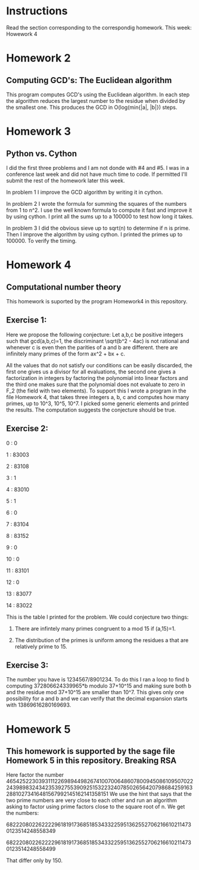 Instructions
============
Read the section corresponding to the correspondig homework. 
This week: Howework 4

Homework 2
==========

Computing GCD's: The Euclidean algorithm
----------------------------------------

This program computes GCD's using the Euclidean algorithm. In each step
the algorithm reduces the largest number to the residue when divided by 
the smallest one. This produces the GCD in O(log(min{|a|, |b|}) steps. 


Homework 3
==========

Python vs. Cython
-----------------

I did the first three problems and I am not donde with #4 and #5. I was in
a conference last week and did not have much time to code. If permitted I'll 
submit the rest of the homework later this week. 

In problem 1 I improve the GCD algorithm by writing it in cython. 

In problem 2 I wrote the formula for summing the squares of the numbers from 
1 to n^2. I use the well known formula to compute it fast and improve it by using cython. 
I print all the sums up to a 100000 to test how long it takes. 

In problem 3 I did the obvious sieve up to sqrt(n) to determine if n is prime. Then I improve
the algorithm by using cython. I printed the primes up to 100000. To verify the timing. 



Homework 4
==========

Computational number theory
---------------------------
This homework is suported by the program Homework4 in this repository. 


Exercise 1:
-----------
Here we propose the following conjecture: 
Let a,b,c be positive integers such that gcd(a,b,c)=1, the discriminant  \sqrt(b^2 - 4ac) is not rational
and whenever c is even then the parities of a and b are different. 
there are infinitely many primes of the form ax^2 + bx + c. 

All the values that do not satisfy our conditions can be easily discarded, the first one gives us a divisor for all
evaluations, the second one gives a factorization in integers by factoring the polynomial into linear factors and the
third one makes sure that the polynomial does not evaluate to zero in F_2 (the field with two elements). 
To support this I wrote a program in the file Homework 4, that takes three integers a, b, c and computes how many primes, 
up to 10^3, 10^5, 10^7. I picked some generic elements and printed the results. The computation suggests the conjecture 
should be true. 

Exercise 2: 
-----------

0 : 0

1 : 83003

2 : 83108

3 : 1

4 : 83010

5 : 1

6 : 0

7 : 83104

8 : 83152

9 : 0

10 : 0

11 : 83101

12 : 0

13 : 83077

14 : 83022

This is the table I printed for the problem. We could conjecture two things: 

1) There are infintely many primes congruent to a mod 15 if (a,15)=1. 

2) The distribution of the primes is uniform among the residues a that are relatively prime to 15. 

Exercise 3:
-----------
The number you have is 1234567/8901234. To do this I ran a loop to find b computing 372806624339965*b modulo 37+10^15
and making sure both b and the residue mod 37+10^15 are smaller than 10^7. This gives only one possibility for a and b
and we can verify that the decimal expansion starts with 13869616280169693. 

Homework 5
==========
This homework is supported by the sage file Homework 5 in this repository. 
Breaking RSA
------------
Here factor the number 
4654252230393111226989449826741007006486078009450861095070222439898324342353927553909251532232407850265642079868425916328810273416481567992145162141358151
We use the hint that says that the two prime numbers are very close to each other and run an algorithm asking to 
factor using prime factors close to the square root of n. 
We get the numbers: 

68222080226222296181917368518534332259513625527062166102114730123514248558349

68222080226222296181917368518534332259513625527062166102114730123514248558499

That differ only by 150. 
